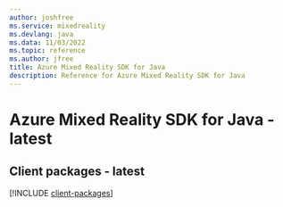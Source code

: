 ```yaml
---
author: joshfree
ms.service: mixedreality
ms.devlang: java
ms.data: 11/03/2022
ms.topic: reference
ms.author: jfree
title: Azure Mixed Reality SDK for Java
description: Reference for Azure Mixed Reality SDK for Java
---
```

# Azure Mixed Reality SDK for Java - latest

## Client packages - latest
[!INCLUDE [client-packages](mixed-reality-client-index.md)]